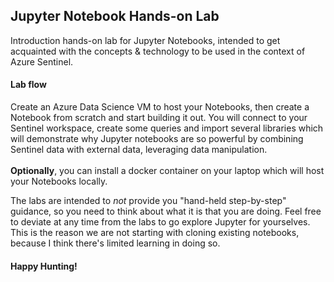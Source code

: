 ## Jupyter Notebook Hands-on Lab
Introduction hands-on lab for Jupyter Notebooks, intended to get acquainted with the concepts & technology to be used in the context of Azure Sentinel. <br>

#### Lab flow
Create an Azure Data Science VM to host your Notebooks, then create a Notebook from scratch and start building it out. You will connect to your Sentinel workspace, create some queries and import several libraries which will demonstrate why Jupyter notebooks are so powerful by combining Sentinel data with external data, leveraging data manipulation. <br><br>
**Optionally**, you can install a docker container on your laptop which will host your Notebooks locally.
<br>

The labs are intended to *not* provide you "hand-held step-by-step" guidance, so you need to think about what it is that you are doing. Feel free to deviate at any time from the labs to go explore Jupyter for yourselves.<br>
This is the reason we are not starting with cloning existing notebooks, because I think there's limited learning in doing so.
<br>

#### Happy Hunting!